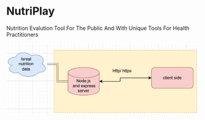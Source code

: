 # NutriPlay
Nutrition Evalution Tool For The Public And With Unique Tools For Health Practitioners


![diagram](https://github.com/barel-mishal/NutriPlay/blob/main/diagram.jpg?raw=true)
